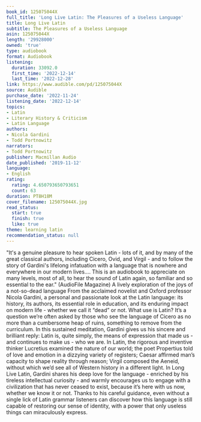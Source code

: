 ```yaml
---
book_id: 125075044X
full_title: 'Long Live Latin: The Pleasures of a Useless Language'
title: Long Live Latin
subtitle: The Pleasures of a Useless Language
asin: 125075044X
length: '29928000'
owned: 'true'
type: audiobook
format: Audiobook
listening:
  duration: 33092.0
  first_time: '2022-12-14'
  last_time: '2022-12-28'
link: https://www.audible.com/pd/125075044X
source: Audible
purchase_date: '2022-11-24'
listening_date: '2022-12-14'
topics:
- Latin
- Literary History & Criticism
- Latin Language
authors:
- Nicola Gardini
- Todd Portnowitz
narrators:
- Todd Portnowitz
publisher: Macmillan Audio
date_published: '2019-11-12'
language:
- English
rating:
  rating: 4.650793650793651
  count: 63
duration: PT8H18M
cover_filename: 125075044X.jpg
read_status:
  start: true
  finish: true
  like: true
theme: learning latin
recommendation_status: null
---
```

"It's a genuine pleasure to hear spoken Latin - lots of it, and by many of the great classical authors, including Cicero, Ovid, and Virgil - and to follow the story of Gardini's lifelong infatuation with a language that is nowhere and everywhere in our modern lives.... This is an audiobook to appreciate on many levels, most of all, to hear the sound of Latin again, so familiar and so essential to the ear." (AudioFile Magazine)
A lively exploration of the joys of a not-so-dead language
From the acclaimed novelist and Oxford professor Nicola Gardini, a personal and passionate look at the Latin language: its history, its authors, its essential role in education, and its enduring impact on modern life - whether we call it “dead” or not.
What use is Latin? It’s a question we’re often asked by those who see the language of Cicero as no more than a cumbersome heap of ruins, something to remove from the curriculum. In this sustained meditation, Gardini gives us his sincere and brilliant reply: Latin is, quite simply, the means of expression that made us - and continues to make us - who we are. In Latin, the rigorous and inventive thinker Lucretius examined the nature of our world; the poet Propertius told of love and emotion in a dizzying variety of registers; Caesar affirmed man’s capacity to shape reality through reason; Virgil composed the Aeneid, without which we’d see all of Western history in a different light.
In Long Live Latin, Gardini shares his deep love for the language - enriched by his tireless intellectual curiosity - and warmly encourages us to engage with a civilization that has never ceased to exist, because it’s here with us now, whether we know it or not. Thanks to his careful guidance, even without a single lick of Latin grammar listeners can discover how this language is still capable of restoring our sense of identity, with a power that only useless things can miraculously express.
